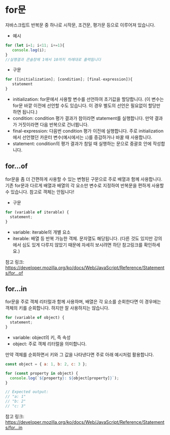 # for문
자바스크립트 반복문 중 하나로 시작문, 조건문, 평가문 등으로 이루어져 있습니다.

- 예시
```js
for (let i=1; i<11; i+=1){
   console.log(i);
}
//실행결과 콘솔창에 1에서 10까지 차례대로 출력됩니다
```

- 구문
```js
for ([initialization]; [condition]; [final-expression]){
   statement
}
```
- initialization: 
for문에서 사용할 변수를 선언하여 초기값을 할당합니다. (이 변수는 for문 바깥 이전에 선언할 수도 있습니다. 이 경우 별도의 선언은 필요없이 할당만 하면 됩니다.)
- condition: 
condition 평가 결과가 참이라면 statement를 실행합니다. 만약 결과가 거짓이라면 다음 반복으로 건너뜁니다.
- final-expression: 
다음번 condition 평가 이전에 실행합니다. 주로 initialization에서 선언했던 카운터 변수(예시에서는 `i`)를 증감하거나 바꿀 때 사용합니다.
- statement: 
condition의 평가 결과가 참일 때 실행하는 문으로 중괄호 안에 작성합니다.

## for...of
for문을 좀 더 간편하게 사용할 수 있는 변형된 구문으로 주로 배열과 함께 사용합니다.
기존 for문과 다르게 배열과 배열의 각 요소만 변수로 지정하여 반복문을 편하게 사용할 수 있습니다.
참고로 객체는 안됩니다!

- 구문
```js
for (variable of iterable) {
  statement;
}
```
- variable: 
iterable의 개별 요소
- iterable: 
배열 등 반복 가능한 객체. 문자열도 해당됩니다. (다른 것도 있지만 강의에서 심도 있게 다루지 않았기 때문에 자세히 보시려면 하단 참고링크를 확인하세요.)

참고 링크: https://developer.mozilla.org/ko/docs/Web/JavaScript/Reference/Statements/for...of

## for...in
for문을 주로 객체 리터럴과 함께 사용하며, 
배열은 각 요소를 순회한다면 이 경우에는 객체의 키를 순회합니다.
하지만 잘 사용하지는 않습니다.

```js
for (variable of object) {
  statement;
}
```
- variable: 
object의 키, 즉 속성
- object: 
주로 객체 리터럴을 의미합니다.

만약 객체를 순회하면서 키와 그 값을 나타낸다면 주로 아래 예시처럼 활용합니다.
```js
const object = { a: 1, b: 2, c: 3 };

for (const property in object) {
  console.log(`${property}: ${object[property]}`);
}

// Expected output:
// "a: 1"
// "b: 2"
// "c: 3"
```

참고 링크: https://developer.mozilla.org/ko/docs/Web/JavaScript/Reference/Statements/for...in
